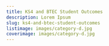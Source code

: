 ```yaml
---
title: KS4 and BTEC Student Outcomes
description: Lorem Ipsum
slug: ks4-and-btec-student-outcomes
listimage: images/category-d.jpg
coverimage: images/category-d.jpg
---
```

